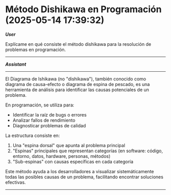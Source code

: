 <!-- Generated by SpecStory -->

# Método Dishikawa en Programación (2025-05-14 17:39:32)

_**User**_

Explícame en qué consiste el método dishikawa para la resolución de problemas en programación.

---

_**Assistant**_



---

El Diagrama de Ishikawa (no "dishikawa"), también conocido como diagrama de causa-efecto o diagrama de espina de pescado, es una herramienta de análisis para identificar las causas potenciales de un problema.

En programación, se utiliza para:
- Identificar la raíz de bugs o errores
- Analizar fallos de rendimiento
- Diagnosticar problemas de calidad

La estructura consiste en:
1. Una "espina dorsal" que apunta al problema principal
2. "Espinas" principales que representan categorías (en software: código, entorno, datos, hardware, personas, métodos)
3. "Sub-espinas" con causas específicas en cada categoría

Este método ayuda a los desarrolladores a visualizar sistemáticamente todas las posibles causas de un problema, facilitando encontrar soluciones efectivas.

---

